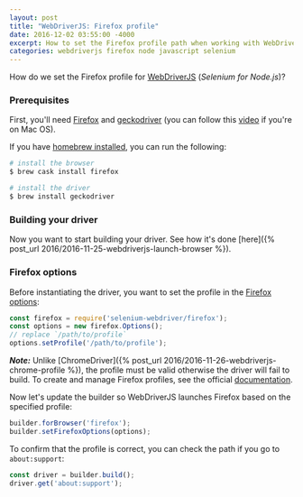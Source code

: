 ```yaml
---
layout: post
title: "WebDriverJS: Firefox profile"
date: 2016-12-02 03:55:00 -4000
excerpt: How to set the Firefox profile path when working with WebDriverJS (Selenium for Node.js).
categories: webdriverjs firefox node javascript selenium
---
```


How do we set the Firefox profile for [WebDriverJS](https://github.com/SeleniumHQ/selenium/wiki/WebDriverJs) (_Selenium for Node.js_)?

### Prerequisites

First, you'll need [Firefox](https://www.youtube.com/watch?v=UYOcXBF4ESs) and [geckodriver](https://github.com/mozilla/geckodriver/releases) (you can follow this [video](https://www.youtube.com/watch?v=5lWOV0rnYRo) if you're on Mac OS).

If you have [homebrew installed](https://www.youtube.com/watch?v=44FhlEiMEpU), you can run the following:

```sh
# install the browser
$ brew cask install firefox

# install the driver
$ brew install geckodriver
```

### Building your driver

Now you want to start building your driver. See how it's done [here]({% post_url 2016/2016-11-25-webdriverjs-launch-browser %}).

### Firefox options

Before instantiating the driver, you want to set the profile in the [Firefox options](http://seleniumhq.github.io/selenium/docs/api/javascript/module/selenium-webdriver/firefox/index_exports_Options.html):

```js
const firefox = require('selenium-webdriver/firefox');
const options = new firefox.Options();
// replace `/path/to/profile`
options.setProfile('/path/to/profile');
```

**_Note:_** Unlike [ChromeDriver]({% post_url 2016/2016-11-26-webdriverjs-chrome-profile %}), the profile must be valid otherwise the driver will fail to build. To create and manage Firefox profiles, see the official [documentation](https://support.mozilla.org/t5/Install-and-Update/Use-the-Profile-Manager-to-create-and-remove-Firefox-profiles/ta-p/2914).

Now let's update the builder so WebDriverJS launches Firefox based on the specified profile:

```js
builder.forBrowser('firefox');
builder.setFirefoxOptions(options);
```

To confirm that the profile is correct, you can check the path if you go to `about:support`:

```js
const driver = builder.build();
driver.get('about:support');
```
